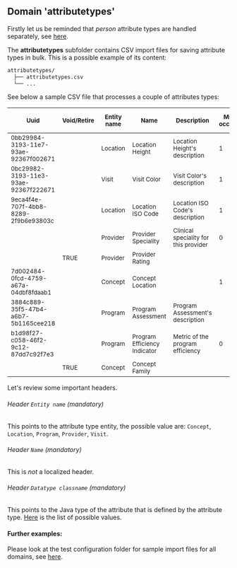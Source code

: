 ## Domain 'attributetypes'
Firstly let us be reminded that *person* attribute types are handled separately, see [here](atttypes.md).

The **attributetypes** subfolder contains CSV import files for saving attribute types in bulk. This is a possible example of its content:
```bash
attributetypes/
  ├── attributetypes.csv
  └── ...
```
See below a sample CSV file that processes a couple of attributes types:

| <sub>Uuid                                </sub> | <sub>Void/Retire</sub> | <sub>Entity name</sub> | <sub>Name                        </sub> | <sub>Description                          </sub> | <sub>Min occurs</sub> | <sub>Max occurs</sub> | <sub>Datatype classname                                  </sub> | <sub>Datatype config</sub> | <sub>Preferred handler classname</sub> | <sub>Handler config</sub> | 
|--------------------------------------|-------------|-------------|------------------------------|---------------------------------------|------------|------------|------------------------------------------------------|-----------------|-----------------------------|----------------| 
| <sub>0bb29984-3193-11e7-93ae-92367f002671</sub> | <sub>           </sub> | <sub>Location   </sub> | <sub>Location Height             </sub> | <sub>Location Height's description        </sub> | <sub>1         </sub> | <sub>1         </sub> | <sub>org.openmrs.customdatatype.datatype.FloatDatatype   </sub> | <sub>               </sub> | <sub>                           </sub> | <sub>              </sub> | <sub>
| <sub>0bc29982-3193-11e3-93ae-92367f222671</sub> | <sub>           </sub> | <sub>Visit      </sub> | <sub>Visit Color                 </sub> | <sub>Visit Color's description            </sub> | <sub>1         </sub> | <sub>1         </sub> | <sub>org.openmrs.customdatatype.datatype.FreeTextDatatype</sub> | <sub>               </sub> | <sub>                           </sub> | <sub>              </sub> | <sub>
| <sub>9eca4f4e-707f-4bb8-8289-2f9b6e93803c</sub> | <sub>           </sub> | <sub>Location   </sub> | <sub>Location ISO Code           </sub> | <sub>Location ISO Code's description      </sub> | <sub>1         </sub> | <sub>10        </sub> | <sub>org.openmrs.customdatatype.datatype.FreeTextDatatype</sub> | <sub>               </sub> | <sub>                           </sub> | <sub>              </sub> | <sub>
| <sub>                                    </sub> | <sub>           </sub> | <sub>Provider   </sub> | <sub>Provider Speciality         </sub> | <sub>Clinical speciality for this provider</sub> | <sub>0         </sub> | <sub>7         </sub> | <sub>org.openmrs.customdatatype.datatype.FreeTextDatatype</sub> | <sub>               </sub> | <sub>                           </sub> | <sub>              </sub> | <sub>
| <sub>                                    </sub> | <sub>TRUE       </sub> | <sub>Provider   </sub> | <sub>Provider Rating             </sub> | <sub>                                     </sub> | <sub>          </sub> | <sub>          </sub> | <sub>                                                    </sub> | <sub>               </sub> | <sub>                           </sub> | <sub>              </sub> | <sub>
| <sub>7d002484-0fcd-4759-a67a-04dbf8fdaab1</sub> | <sub>           </sub> | <sub>Concept    </sub> | <sub>Concept Location            </sub> | <sub>                                     </sub> | <sub>1         </sub> | <sub>1         </sub> | <sub>org.openmrs.customdatatype.datatype.LocationDatatype</sub> | <sub>               </sub> | <sub>                           </sub> | <sub>              </sub> | <sub>
| <sub>3884c889-35f5-47b4-a6b7-5b1165cee218</sub> | <sub>           </sub> | <sub>Program    </sub> | <sub>Program Assessment          </sub> | <sub>Program Assessment's description     </sub> | <sub>          </sub> | <sub>          </sub> | <sub>org.openmrs.customdatatype.datatype.FreeTextDatatype</sub> | <sub>               </sub> | <sub>                           </sub> | <sub>              </sub> | <sub>
| <sub>b1d98f27-c058-46f2-9c12-87dd7c92f7e3</sub> | <sub>           </sub> | <sub>Program    </sub> | <sub>Program Efficiency Indicator</sub> | <sub>Metric of the program efficiency     </sub> | <sub>0         </sub> | <sub>1         </sub> | <sub>org.openmrs.customdatatype.datatype.FloatDatatype   </sub> | <sub>               </sub> | <sub>                           </sub> | <sub>              </sub> | <sub>
| <sub>                                    </sub> | <sub>TRUE       </sub> | <sub>Concept    </sub> | <sub>Concept Family              </sub> | <sub>                                     </sub> | <sub>          </sub> | <sub>          </sub> | <sub>                                                    </sub> |               </sub> | <sub>                           </sub> | <sub>              </sub> |

Let's review some important headers.

###### Header `Entity name` *(mandatory)*
This points to the attribute type entity, the possible value are: `Concept`, `Location`, `Program`, `Provider`, `Visit`.

###### Header `Name` *(mandatory)*
This is _not_ a localized header.

###### Header `Datatype classname` *(mandatory)*
This points to the Java type of the attribute that is defined by the attribute type. [Here](https://github.com/openmrs/openmrs-core/tree/2.1.1/api/src/main/java/org/openmrs/customdatatype/datatype) is the list of possible values.

#### Further examples:
Please look at the test configuration folder for sample import files for all domains, see [here](../api/src/test/resources/testAppDataDir/configuration).